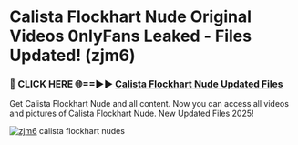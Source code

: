 # Calista Flockhart Nude Original Videos 0nlyFans Leaked - Files Updated! (zjm6)

<h3>🔴 CLICK HERE 🌐==►► <a href="https://tinyurl.com/5h6xmrr3" rel="nofollow">Calista Flockhart Nude Updated Files</a></h3>

Get Calista Flockhart Nude and all content. Now you can access all videos and pictures of Calista Flockhart Nude. New Updated Files 2025!

[![zjm6](https://i.imgur.com/KVD873Z.gif)](https://tinyurl.com/5h6xmrr3)
calista flockhart nudes